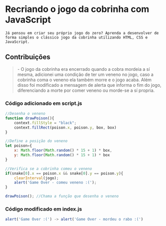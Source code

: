 <h1>Recriando o jogo da cobrinha com JavaScript</h1>

	Já pensou em criar seu próprio jogo do zero? Aprenda a desenvolver de forma simples o clássico jogo da cobrinha utilizando HTML, CSS e JavaScript.

<h2>Contribuições</h2>

<blockquote>
	<p>
- O jogo da cobrinha era encerrado quando a cobra mordeia a sí mesma, adicionei uma condição de ter um veneno no jogo, caso a cobrinha coma o veneno ela também morre e o jogo acaba. Além disso foi modificado a mensagem de alerta que informa o fim do jogo, diferenciando a morte por comer veneno ou morde-se a sí propria.
	</p>
</blockquote>

### Código adicionado em script.js

```js
//Desenha o veneno
function drawPoison(){
    context.fillStyle = "black";
    context.fillRect(poison.x, poison.y, box, box)
}
```

```js
//Define a posição do veneno
let poison={
    x: Math.floor(Math.random() * 15 + 1) * box,
    y: Math.floor(Math.random() * 15 + 1) * box
}
```

```js
//Verifica se a cobrinha comeu o veneno
if(snake[0].x == poison.x && snake[0].y == poison.y){
    clearInterval(jogo);
    alert('Game Over - comeu veneno :(');
}
```

```js
drawPoison(); //Chama a função que desenha o veneno
```

### Código modificado em index.js

```js
alert('Game Over :(') -> alert('Game Over - mordeu o rabo :(')
```

